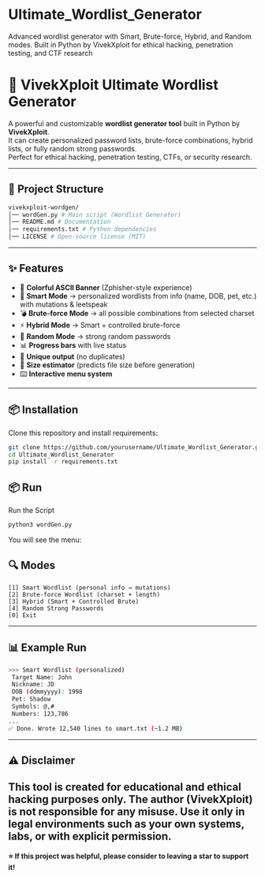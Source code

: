 # Ultimate_Wordlist_Generator
Advanced wordlist generator with Smart, Brute-force, Hybrid, and Random modes. Built in Python by VivekXploit for ethical hacking, penetration testing, and CTF research

# 🔐 VivekXploit Ultimate Wordlist Generator

A powerful and customizable **wordlist generator tool** built in Python by **VivekXploit**.  
It can create personalized password lists, brute-force combinations, hybrid lists, or fully random strong passwords.  
Perfect for ethical hacking, penetration testing, CTFs, or security research.

---

## 📂 Project Structure
```bash
vivekxploit-wordgen/
│── wordGen.py # Main script (Wordlist Generator)
│── README.md # Documentation
│── requirements.txt # Python dependencies
│── LICENSE # Open-source license (MIT)
```

---

## ✨ Features
- 🎨 **Colorful ASCII Banner** (Zphisher-style experience)
- 🧠 **Smart Mode** → personalized wordlists from info (name, DOB, pet, etc.) with mutations & leetspeak
- 💣 **Brute-force Mode** → all possible combinations from selected charset
- ⚡ **Hybrid Mode** → Smart + controlled brute-force
- 🎲 **Random Mode** → strong random passwords
- 📊 **Progress bars** with live status
- 💾 **Unique output** (no duplicates)
- 📐 **Size estimator** (predicts file size before generation)
- ⌨️ **Interactive menu system**

---

## 📦 Installation

Clone this repository and install requirements:

```bash
git clone https://github.com/yourusername/Ultimate_Wordlist_Generator.git
cd Ultimate_Wordlist_Generator
pip install -r requirements.txt
```
## 📦 Run

Run the Script

```bash
python3 wordGen.py
```
You will see the menu:

## 🔍 Modes

    [1] Smart Wordlist (personal info → mutations)
    [2] Brute-force Wordlist (charset + length)
    [3] Hybrid (Smart + Controlled Brute)
    [4] Random Strong Passwords
    [0] Exit
---

## 📊 Example Run
```bash
>>> Smart Wordlist (personalized)
 Target Name: John
 Nickname: JD
 DOB (ddmmyyyy): 1998
 Pet: Shadow
 Symbols: @,#
 Numbers: 123,786
...
✅ Done. Wrote 12,540 lines to smart.txt (~1.2 MB)
```
---

## ⚠️ Disclaimer
This tool is created for educational and ethical hacking purposes only.
The author (VivekXploit) is not responsible for any misuse.
Use it only in legal environments such as your own systems, labs, or with explicit permission.
---

**⭐ If this project was helpful, please consider to leaving a **star** to support it!**
